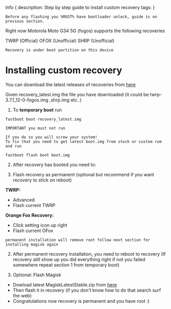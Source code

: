 Info { 
description: Step by step guide to install custom recovery
tags:
 }
 
```WARN
Before any flashing you %MUST% have bootloader unlock, guide is on previous section.
```

Right now Motorola Moto G34 5G (fogos) supports the following recoveries

TWRP (Official)
OFOX (Unofficial)
SHRP (Unofficial)
```NOTE
Recovery is under boot partition on this device
```

# Installing custom recovery

You can download the latest releases of recoveries from [here](https://github.com/PrintHelloPeople/recovery_release/releases/tag/Latest)

Given recovery_latest.img the file you have downloaded (it could be twrp-3.7.1_12-0-fogos.img ,shrp.img etc..)

1. To **temporary boot** run
```
fastboot boot recovery_latest.img
```
```WARN
IMPORTANT you must not run
```
```WARN
If you do so you will screw your system!
To fix that you need to get latest boot.img from stock or custom rom and run
```
```
fastboot flash boot boot.img
``` 
2. After recovery has booted you need to:

1. Flash recovery as permanent (optional but recommend if you want recovery to stick on reboot)

**TWRP:**
- Advanced
- Flash current TWRP

**Orange Fox Recovery:**
- Click setting icon up right
- Flash current OFox

```NOTE
permanent installation will remove root follow next section for installing magisk again
```

2. After permanent recovery installation, you need to reboot to recovery (If recovery still show up you did everything right if not you failed somewhere repeat section 1 from temporary boot)

3. Optional: Flash Magisk
- Dowload latest MagiskLatestStable.zip from [here](https://github.com/PrintHelloPeople/fogos_recovery/releases/download/Latest/MagiskLatestStable.zip)
- Then flash it in recovery (if you don't know how to do that search surf the web)
- Congratulations now recovery is permanent and you have root :)